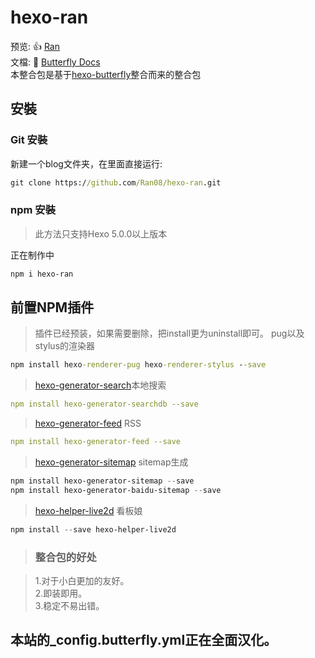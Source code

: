 # hexo-ran
预览: 👍 [Ran](https://www.ranas.cn/)  
文檔: 📖 [Butterfly Docs](https://butterfly.js.org/posts/21cfbf15/)  
本整合包是基于[hexo-butterfly](https://github.com/jerryc127/hexo-theme-butterfly)整合而来的整合包

## 安裝

### Git 安裝

新建一个blog文件夹，在里面直接运行:

```cmd
git clone https://github.com/Ran08/hexo-ran.git
```


### npm 安裝

> 此方法只支持Hexo 5.0.0以上版本

正在制作中

```powershell
npm i hexo-ran
```

## 前置NPM插件
>插件已经预装，如果需要删除，把install更为uninstall即可。
>pug以及stylus的渲染器
```cmd
npm install hexo-renderer-pug hexo-renderer-stylus --save
```
>[hexo-generator-search](https://github.com/wzpan/hexo-generator-search)本地搜索
	
```yml
npm install hexo-generator-searchdb --save
```
>[hexo-generator-feed](https://github.com/hexojs/hexo-generator-feed) RSS
```yml
npm install hexo-generator-feed --save
 ```
>[hexo-generator-sitemap](https://github.com/coneycode/hexo-generator-baidu-sitemap) sitemap生成
```powershell
npm install hexo-generator-sitemap --save
npm install hexo-generator-baidu-sitemap --save
```
>[hexo-helper-live2d](https://github.com/EYHN/hexo-helper-live2d) 看板娘
```powershell
npm install --save hexo-helper-live2d
```
>### 整合包的好处
  
>1.对于小白更加的友好。  
>2.即装即用。  
>3.稳定不易出错。
## 本站的_config.butterfly.yml正在全面汉化。